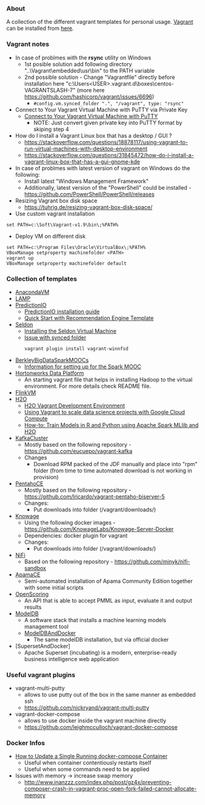 ### About

A collection of the different vagrant templates for personal usage.
[Vagrant](https://www.vagrantup.com/about.html) can be installed from [here](https://www.vagrantup.com/downloads.html).

### Vagrant notes

* In case of problmes with the **rsync** utility on Windows
    - 1st posible solution add following directory "..\Vagrant\embedded\usr\bin\" to the PATH variable
    - 2nd possible solution - Change "Vagrantfile" directly before installation here "c:\Users\<USER>\.vagrant.d\boxes\centos-VAGRANTSLASH-7\" (more here https://github.com/hashicorp/vagrant/issues/6696)
        + ```#config.vm.synced_folder ".", "/vagrant", type: "rsync"```
* Connect to Your Vagrant Virtual Machine with PuTTY via Private Key
    - [Connect to Your Vagrant Virtual Machine with PuTTY](https://github.com/Varying-Vagrant-Vagrants/VVV/wiki/Connect-to-Your-Vagrant-Virtual-Machine-with-PuTTY)
        + NOTE: Just convert given private key into PuTTY format by skiping step 4
* How do I install a Vagrant Linux box that has a desktop / GUI ?
    - https://stackoverflow.com/questions/18878117/using-vagrant-to-run-virtual-machines-with-desktop-environment
    - https://stackoverflow.com/questions/31845472/how-do-i-install-a-vagrant-linux-box-that-has-a-gui-gnome-kde
* In case of problmes with latest version of vagrant on Windows do the following:
    - Install latest "Windows Management Framework"
    - Additionally, latest version of the "PowerShell" could be installed - https://github.com/PowerShell/PowerShell/releases
* Resizing Vagrant box disk space
    - https://tuhrig.de/resizing-vagrant-box-disk-space/
* Use custom vagrant installation
```
set PATH=c:\Soft\Vagrant-v1.9\bin\;%PATH%
```
* Deploy VM on different disk
```
set PATH=c:\Program Files\Oracle\VirtualBox\;%PATH%
VBoxManage setproperty machinefolder <PATH>
vagrant up
VBoxManage setproperty machinefolder default
```

### Collection of templates

* [AnacondaVM](AnacondaVM)
* [LAMP](LAMP)
* [PredictionIO](PredictionIO)
    - [PredictionIO installation guide](https://docs.prediction.io/install/)
    - [Quick Start with Recommendation Engine Template](https://docs.prediction.io/templates/recommendation/quickstart/)
* [Seldon](Seldon)
    - [Installing the Seldon Virtual Machine](http://docs.seldon.io/vm.html)
    - [Issue with synced folder](https://github.com/wckr/wocker/issues/14)
        ```
        vagrant plugin install vagrant-winnfsd
        ```
* [BerkleyBigDataSparkMOOCs](BerkleyBigDataSparkMOOCs)
    - [Information for setting up for the Spark MOOC](https://github.com/spark-mooc/mooc-setup/)
* [Hortonworks Data Platform](HDP)
    - An starting vagrant file that helps in installing Hadoop to the virtual environment. For more details check README file.
* [FlinkVM](FlinkVM)
* [H2O](H2O)
    - [H2O Vagrant Development Environment](https://github.com/h2oai/h2o-3/tree/master/vagrant)
    - [Using Vagrant to scale data science projects with Google Cloud Compute](http://blog.nguyenvq.com/blog/2016/03/07/using-vagrant-to-scale-data-science-projects-with-google-cloud-compute/)
    - [How-to: Train Models in R and Python using Apache Spark MLlib and H2O](https://blog.cloudera.com/blog/2016/01/how-to-train-models-in-r-and-python-using-apache-spark-mllib-and-h2o/)
* [KafkaCluster](KafkaCluster)
    - Mostly based on the following repository - https://github.com/eucuepo/vagrant-kafka
    - Changes
        + Download RPM packed of the JDF manually and place into "rpm" folder (from time to time automated download is not working in provision)
* [PentahoCE](PentahoCE)
    - Mostly based on the following repository - https://github.com/lricardo/vagrant-pentaho-biserver-5
    - Changes:
        + Put downloads into folder (/vagrant/downloads/)
* [Knowage](Knowage)
    - Using the following docker images - https://github.com/KnowageLabs/Knowage-Server-Docker
    - Dependencies: docker plugin for vagrant
    - Changes:
        + Put downloads into folder (/vagrant/downloads/)
* [NiFi](NiFi)
    - Based on the following repository - https://github.com/minyk/nifi-sandbox
* [ApamaCE](ApamaCE)
    - Semi-automated installation of Apama Community Edition together with some initial scripts
* [OpenScoring](OpenScoring)
    - An API that is able to accept PMML as input, evaluate it and output results
* [ModelDB](ModelDB)
    - A software stack that installs a machine learning models management tool
    - [ModelDBAndDocker](ModelDBAndDocker)
        + The same modelDB installation, but via official docker
* [SupersetAndDocker]
    - Apache Superset (incubating) is a modern, enterprise-ready business intelligence web application

### Useful vagrant plugins

- vagrant-multi-putty
    + allows to use putty out of the box in the same manner as embedded ssh
    + https://github.com/nickryand/vagrant-multi-putty
- vagrant-docker-compose
    + allows to use docker inside the vagrant machine directly
    + https://github.com/leighmcculloch/vagrant-docker-compose

### Docker Infos

* [How to Update a Single Running docker-compose Container](https://staxmanade.com/2016/09/how-to-update-a-single-running-docker-compose-container/)
    - Useful when container contentiously restarts itself
    - Useful when some commands need to be applied
* Issues with memory -> increase swap memory
    - http://www.inanzzz.com/index.php/post/gz4x/preventing-composer-crash-in-vagrant-proc-open-fork-failed-cannot-allocate-memory
